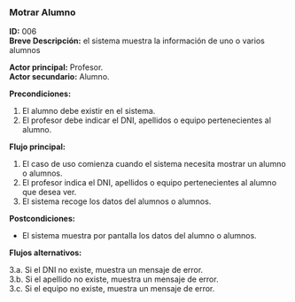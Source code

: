 ### Motrar Alumno**ID:** 006   **Breve Descripción:** el sistema muestra la información de uno o varios alumnos**Actor principal:** Profesor.   **Actor secundario:** Alumno.   **Precondiciones:**1. El alumno debe existir en el sistema.2. El profesor debe indicar el DNI, apellidos o equipo pertenecientes al alumno.**Flujo principal:**1. El caso de uso comienza cuando el sistema necesita mostrar un alumno o alumnos.2. El profesor indica el DNI, apellidos o equipo pertenecientes al alumno que desea ver.3. El sistema recoge los datos del alumnos o alumnos.**Postcondiciones:**+ El sistema muestra por pantalla los datos del alumno o alumnos.**Flujos alternativos:**3.a. Si el DNI no existe, muestra un mensaje de error.   3.b. Si el apellido no existe, muestra un mensaje de error.   3.c. Si el equipo no existe, muestra un mensaje de error.